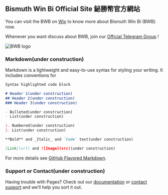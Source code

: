 ## Bismuth Win Bi Official Site 鉍勝幣官方網站

You can visit the BWB on [Wix](https://a3a6a99.wixsite.com/bismuthshed/bwb) to know more about Bismuth Win Bi (BWB) now.

Whenever you want discuss about BWB, join our [Official Telegram Group](https://t.me/BWBtothemoon) !

![BWB logo](https://user-images.githubusercontent.com/93846559/140635738-8e770cd2-bb66-49e4-81e4-3082bde0358b.jpg)

### Markdown(under construction)

Markdown is a lightweight and easy-to-use syntax for styling your writing. It includes conventions for

```markdown
Syntax highlighted code block

# Header 1(under construction)
## Header 2(under construction)
### Header 3(under construction)

- Bulleted(under construction)
- List(under construction)

1. Numbered(under construction)
2. List(under construction)

**Bold** and _Italic_ and `Code` text(under construction)

[Link](url) and ![Image](src)(under construction)
```

For more details see [GitHub Flavored Markdown](https://guides.github.com/features/mastering-markdown/).

### Support or Contact(under construction)

Having trouble with Pages? Check out our [documentation](https://docs.github.com/categories/github-pages-basics/) or [contact support](https://support.github.com/contact) and we’ll help you sort it out.
